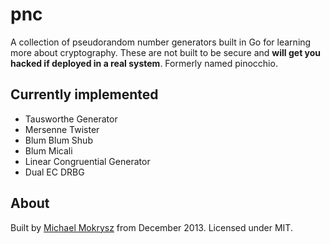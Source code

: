 pnc
=========

A collection of pseudorandom number generators built in Go for learning more about cryptography. These are not built to be secure and **will get you hacked if deployed in a real system**. Formerly named pinocchio.

## Currently implemented
* Tausworthe Generator
* Mersenne Twister
* Blum Blum Shub
* Blum Micali
* Linear Congruential Generator
* Dual EC DRBG

## About
Built by [Michael Mokrysz](https://46b.it) from December 2013. Licensed under MIT.
